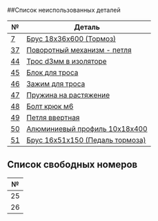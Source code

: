 ##Список неиспользованных деталей

| №  | Деталь                       |
| --- | ---------------------------- |
| [7](readme/part/07part.md) | [Брус 18х36х600 (Тормоз)](readme/part/07part.md) |
| [37](readme/part/37/37part.md) | [Поворотный механизм - петля](readme/part/37/37part.md)|
| [44](readme/part/44part.md) | [Трос d3мм в изоляторе](readme/part/44part.md)|
| [45](readme/part/45part.md) | [Блок для троса](readme/part/45part.md)| 1 | | 70 |
| [46](readme/part/46part.md) | [Зажим для троса](readme/part/46part.md)| 2 | | 20 |
| [47](readme/part/47part.md) | [Пружина на растяжение](readme/part/47part.md)| 2 | 24 | 48 |
| [48](readme/part/48part.md) | [Болт крюк м6](readme/part/48part.md)| 1 | 40 | 40 |
| [49](readme/part/49part.md) | [Петля ввертная](readme/part/49part.md)| 2 | 45 | 90 |
| [50](readme/part/50part.md) | [Алюминиевый профиль 10х18х400](readme/part/50part.md)| 2 | | 50 |
| [51](readme/part/51part.md) | [Брус 16х51х150 (Педаль тормоза)](readme/part/51part.md)| 1 | | |


## Список свободных номеров
| №  |
| --- |
| 25 |
| 26 |
